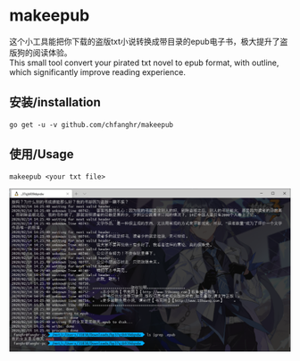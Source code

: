 # makeepub

这个小工具能把你下载的盗版txt小说转换成带目录的epub电子书，极大提升了盗版狗的阅读体验。<br>
This small tool convert your pirated txt novel to epub format, with outline, which significantly improve reading experience.

## 安装/installation
```shell script
go get -u -v github.com/chfanghr/makeepub
```

## 使用/Usage
```shell script
makeepub <your txt file>
```

![](doc/img/Annotation%202020-02-14%20142610.png)